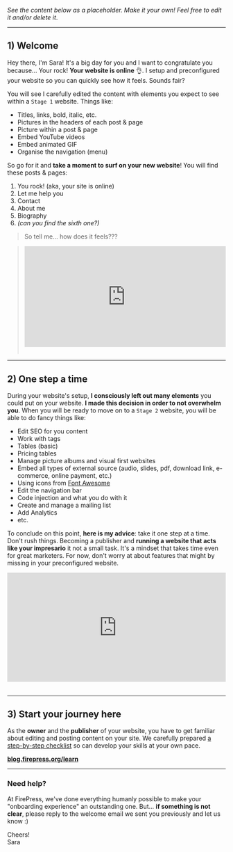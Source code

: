*See the content below as a placeholder. Make it your own! Feel free to edit it and/or delete it*.

---

## 1) Welcome
Hey there, I'm Sara! It's a big day for you and I want to congratulate you because... Your rock! **Your website is online** 👌. I setup and preconfigured your website so you can quickly see how it feels. Sounds fair?

You will see I carefully edited the content with elements you expect to see within a `Stage 1` website. Things like:

- Titles, links, bold, italic, etc.
- Pictures in the headers of each post & page
- Picture within a post & page
- Embed YouTube videos
- Embed animated GIF
- Organise the navigation (menu)

So go for it and **take a moment to surf on your new website**! You will find these posts & pages:

1. You rock! (aka, your site is online)
2. Let me help you
3. Contact
4. About me
5. Biography
6. *(can you find the sixth one?)*

> So tell me... how does it feels???

> <div><div style="left: 0px; width: 100%; height: 0px; position: relative; padding-bottom: 49.8853%;"><iframe src="https://giphy.com/embed/gZq7GstcdqVXi/twitter/iframe" frameborder="0" allowfullscreen="true" webkitallowfullscreen="true" mozallowfullscreen="true" style="top: 0px; left: 0px; width: 100%; height: 100%; position: absolute;"></iframe></div></div><br>

--- 

## 2) One step a time

During your website's setup, **I consciously left out many elements** you could put on your website. **I made this decision in order to not overwhelm you**. When you will be ready to move on to a `Stage 2` website, you will be able to do fancy things like:

- Edit SEO for you content
- Work with tags
- Tables (basic)
- Pricing tables
- Manage picture albums and visual first websites
- Embed all types of external source (audio, slides, pdf, download link, e-commerce, online payment, etc.)
- Using icons from [Font Awesome](http://fontawesome.io/icons/) 
- Edit the navigation bar
- Code injection and what you do with it
- Create and manage a mailing list
- Add Analytics
- etc.

To conclude on this point, **here is my advice**: take it one step at a time. Don't rush things. Becoming a publisher and **running a website that acts like your impresario** it not a small task. It's a mindset that takes time even for great marketers. For now, don't worry at about features that might by missing in your preconfigured website.

<div><div style="left: 0px; width: 100%; height: 0px; position: relative; padding-bottom: 49.8853%;"><iframe src="https://giphy.com/embed/6ZW5f40T12iLS/twitter/iframe" frameborder="0" allowfullscreen="true" webkitallowfullscreen="true" mozallowfullscreen="true" style="top: 0px; left: 0px; width: 100%; height: 100%; position: absolute;"></iframe></div></div><br>

---

## 3) Start your journey here

As the **owner** and the **publisher** of your website, you have to get familiar about editing and posting content on your site. We carefully prepared [a step-by-step checklist](http://blog.firepress.org/learn/) so can develop your skills at your own pace.

[**blog.firepress.org/learn**](http://blog.firepress.org/learn/)

---

### Need help?

At FirePress, we've done everything humanly possible to make your "onboarding experience" an outstanding one. But... **if something is not clear**, please reply to the welcome email we sent you previously and let us know :)

Cheers!<br>Sara<br>